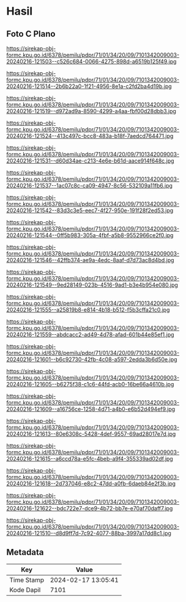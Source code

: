 # Hasil

## Foto C Plano

https://sirekap-obj-formc.kpu.go.id/6378/pemilu/pdpr/71/01/34/20/09/7101342009003-20240216-121503--c526c684-0066-4275-898d-a6519b125f49.jpg

https://sirekap-obj-formc.kpu.go.id/6378/pemilu/pdpr/71/01/34/20/09/7101342009003-20240216-121514--2b6b22a0-1f21-4956-8e1a-c2fd2ba4d19b.jpg

https://sirekap-obj-formc.kpu.go.id/6378/pemilu/pdpr/71/01/34/20/09/7101342009003-20240216-121519--d972ad9a-8590-4299-a4aa-fbf00d28dbb3.jpg

https://sirekap-obj-formc.kpu.go.id/6378/pemilu/pdpr/71/01/34/20/09/7101342009003-20240216-121524--413c497c-bcc8-483a-b18f-7aedcd764471.jpg

https://sirekap-obj-formc.kpu.go.id/6378/pemilu/pdpr/71/01/34/20/09/7101342009003-20240216-121531--d60d34ae-c213-4e6e-b61d-aace914f648c.jpg

https://sirekap-obj-formc.kpu.go.id/6378/pemilu/pdpr/71/01/34/20/09/7101342009003-20240216-121537--1ac07c8c-ca09-4947-8c56-532109a11fb6.jpg

https://sirekap-obj-formc.kpu.go.id/6378/pemilu/pdpr/71/01/34/20/09/7101342009003-20240216-121542--83d3c3e5-eec7-4f27-950e-191f28f2ed53.jpg

https://sirekap-obj-formc.kpu.go.id/6378/pemilu/pdpr/71/01/34/20/09/7101342009003-20240216-121544--0ff5b983-305a-4fbf-a5b8-9552966ce2f0.jpg

https://sirekap-obj-formc.kpu.go.id/6378/pemilu/pdpr/71/01/34/20/09/7101342009003-20240216-121546--42ffb374-ae9a-4edc-8aaf-d7d73ac8d4bd.jpg

https://sirekap-obj-formc.kpu.go.id/6378/pemilu/pdpr/71/01/34/20/09/7101342009003-20240216-121549--9ed28149-023b-4516-9ad1-b3e4b954e080.jpg

https://sirekap-obj-formc.kpu.go.id/6378/pemilu/pdpr/71/01/34/20/09/7101342009003-20240216-121555--a25819b8-e814-4b18-b512-f5b3cffa21c0.jpg

https://sirekap-obj-formc.kpu.go.id/6378/pemilu/pdpr/71/01/34/20/09/7101342009003-20240216-121559--abdcacc2-ad49-4d78-afad-601b44e85ef1.jpg

https://sirekap-obj-formc.kpu.go.id/6378/pemilu/pdpr/71/01/34/20/09/7101342009003-20240216-121601--b6c92730-42fb-4c08-a597-2edda3b6d50e.jpg

https://sirekap-obj-formc.kpu.go.id/6378/pemilu/pdpr/71/01/34/20/09/7101342009003-20240216-121605--b6275f38-c1c6-44fd-acb0-16be66a4610b.jpg

https://sirekap-obj-formc.kpu.go.id/6378/pemilu/pdpr/71/01/34/20/09/7101342009003-20240216-121609--a16756ce-1258-4d71-a4b0-e6b52d494ef9.jpg

https://sirekap-obj-formc.kpu.go.id/6378/pemilu/pdpr/71/01/34/20/09/7101342009003-20240216-121613--80e6308c-5428-4def-9557-69ad28017e7d.jpg

https://sirekap-obj-formc.kpu.go.id/6378/pemilu/pdpr/71/01/34/20/09/7101342009003-20240216-121615--a6ccd78a-e5fc-4beb-a9f4-355339ad02df.jpg

https://sirekap-obj-formc.kpu.go.id/6378/pemilu/pdpr/71/01/34/20/09/7101342009003-20240216-121618--2d737046-e8c2-47dd-a0fb-6daeb84e2f3b.jpg

https://sirekap-obj-formc.kpu.go.id/6378/pemilu/pdpr/71/01/34/20/09/7101342009003-20240216-121622--bdc722e7-dce9-4b72-bb7e-e70af70daff7.jpg

https://sirekap-obj-formc.kpu.go.id/6378/pemilu/pdpr/71/01/34/20/09/7101342009003-20240216-121510--d8d9ff7d-7c92-4077-88ba-3997a17dd8c1.jpg


## Metadata

| Key        | Value               |
| ---------- | ------------------- |
| Time Stamp | 2024-02-17 13:05:41 |
| Kode Dapil | 7101                |



